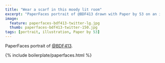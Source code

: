 ```yaml
---
title: "Wear a scarf in this moody lit room"
excerpt: "PaperFaces portrait of @BDF413 drawn with Paper by 53 on an iPad."
image: 
  feature: paperfaces-bdf413-twitter-lg.jpg
  thumb: paperfaces-bdf413-twitter-150.jpg
tags: [portrait, illustration, Paper by 53]
---
```


PaperFaces portrait of [@BDF413](http://twitter.com/BDF413).

{% include boilerplate/paperfaces.html %}